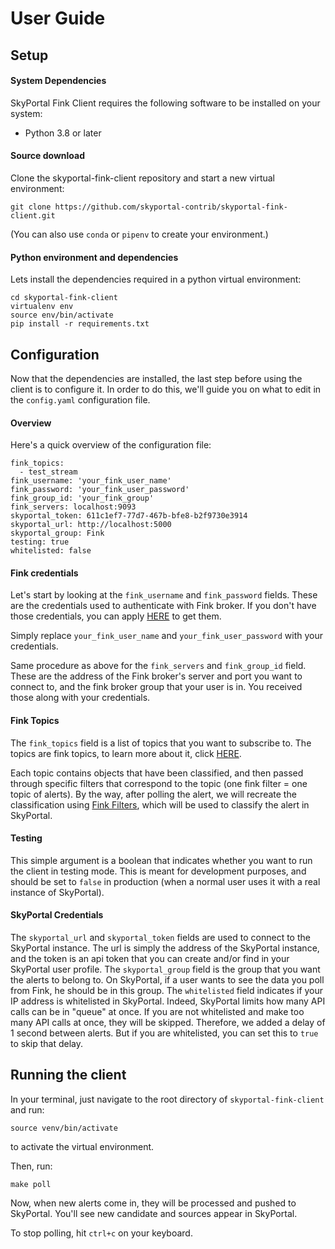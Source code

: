 # User Guide

## Setup

#### System Dependencies

SkyPortal Fink Client requires the following software to be installed on your system:

- Python 3.8 or later

#### Source download

Clone the skyportal-fink-client repository and start a new virtual environment:

```
git clone https://github.com/skyportal-contrib/skyportal-fink-client.git
```

(You can also use `conda` or `pipenv` to create your environment.)

#### Python environment and dependencies

Lets install the dependencies required in a python virtual environment:

```
cd skyportal-fink-client
virtualenv env
source env/bin/activate
pip install -r requirements.txt
```


## Configuration

Now that the dependencies are installed, the last step before using the client is to configure it. In order to do this, we'll guide you on what to edit in the `config.yaml` configuration file.

#### Overview

Here's a quick overview of the configuration file:

```
fink_topics:
  - test_stream
fink_username: 'your_fink_user_name'
fink_password: 'your_fink_user_password'
fink_group_id: 'your_fink_group'
fink_servers: localhost:9093
skyportal_token: 611c1ef7-77d7-467b-bfe8-b2f9730e3914
skyportal_url: http://localhost:5000
skyportal_group: Fink
testing: true
whitelisted: false
```

#### Fink credentials

Let's start by looking at the `fink_username` and `fink_password` fields. These are the credentials used to authenticate with Fink broker. If you don't have those credentials, you can apply [HERE](https://forms.gle/2td4jysT4e9pkf889) to get them.

Simply replace `your_fink_user_name` and `your_fink_user_password` with your credentials.

Same procedure as above for the `fink_servers` and `fink_group_id` field. These are the address of the Fink broker's server and port you want to connect to, and the fink broker group that your user is in. You received those along with your credentials.

#### Fink Topics

The `fink_topics` field is a list of topics that you want to subscribe to. The topics are fink topics, to learn more about it, click [HERE](https://fink-broker.readthedocs.io/en/latest/topics/).

Each topic contains objects that have been classified, and then passed through specific filters that correspond to the topic (one fink filter = one topic of alerts).
By the way, after polling the alert, we will recreate the classification using [Fink Filters](https://github.com/astrolabsoftware/fink-filters), which will be used to classify the alert in SkyPortal.

#### Testing

This simple argument is a boolean that indicates whether you want to run the client in testing mode. This is meant for development purposes, and should be set to `false` in production (when a normal user uses it with a real instance of SkyPortal).

#### SkyPortal Credentials

The `skyportal_url` and `skyportal_token` fields are used to connect to the SkyPortal instance. The url is simply the address of the SkyPortal instance, and the token is an api token that you can create and/or find in your SkyPortal user profile.
The `skyportal_group` field is the group that you want the alerts to belong to. On SkyPortal, if a user wants to see the data you poll from Fink, he should be in this group.
The `whitelisted` field indicates if your IP address is whitelisted in SkyPortal. Indeed, SkyPortal limits how many API calls can be in "queue" at once. If you are not whitelisted and make too many API calls at once, they will be skipped. Therefore, we added a delay of 1 second between alerts. But if you are whitelisted, you can set this to `true` to skip that delay.

## Running the client

In your terminal, just navigate to the root directory of `skyportal-fink-client` and run:

```
source venv/bin/activate
```

to activate the virtual environment.

Then, run:

```
make poll
```

Now, when new alerts come in, they will be processed and pushed to SkyPortal. You'll see new candidate and sources appear in SkyPortal.

To stop polling, hit `ctrl+c` on your keyboard.
